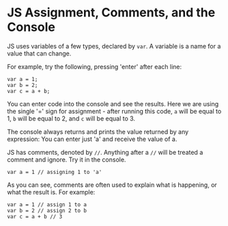 # JS Assignment, Comments, and the Console

JS uses variables of a few types, declared by `var`. A variable is a name for a value that can change. 

For example, try the following, pressing 'enter' after each line:

    var a = 1;
    var b = 2;
    var c = a + b;

You can enter code into the console and see the results. Here we are using the single '=' sign for assignment - after running this code, `a` will be equal to 1, `b` will be equal to 2, and `c` will be equal to 3. 

The console always returns and prints the value returned by any expression: You can enter just 'a' and receive the value of a. 

JS has comments, denoted by `//`. Anything after a `//` will be treated a comment and ignore. Try it in the console.

    var a = 1 // assigning 1 to 'a'

As you can see, comments are often used to explain what is happening, or what the result is. For example:

    var a = 1 // assign 1 to a
    var b = 2 // assign 2 to b
    var c = a + b // 3

